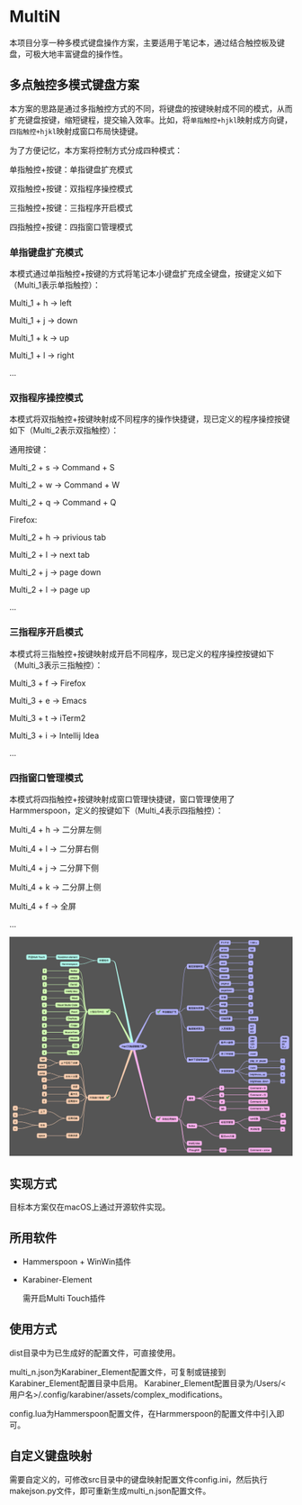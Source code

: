 # MultiN

本项目分享一种多模式键盘操作方案，主要适用于笔记本，通过结合触控板及键盘，可极大地丰富键盘的操作性。

## 多点触控多模式键盘方案

本方案的思路是通过多指触控方式的不同，将键盘的按键映射成不同的模式，从而扩充键盘按键，缩短键程，提交输入效率。比如，将`单指触控+hjkl`映射成方向键，`四指触控+hjkl`映射成窗口布局快捷键。

为了方便记忆，本方案将控制方式分成四种模式：

单指触控+按键：单指键盘扩充模式

双指触控+按键：双指程序操控模式

三指触控+按键：三指程序开启模式

四指触控+按键：四指窗口管理模式

### 单指键盘扩充模式

本模式通过单指触控+按键的方式将笔记本小键盘扩充成全键盘，按键定义如下（Multi_1表示单指触控）：

Multi_1 + h -> left

Multi_1 + j -> down

Multi_1 + k -> up

Multi_1 + l -> right

...

### 双指程序操控模式

本模式将双指触控+按键映射成不同程序的操作快捷键，现已定义的程序操控按键如下（Multi_2表示双指触控）：

通用按键：

Multi_2 + s -> Command + S

Multi_2 + w -> Command + W

Multi_2 + q -> Command + Q

Firefox:

Multi_2 + h -> privious tab

Multi_2 + l -> next tab

Multi_2 + j -> page down

Multi_2 + l -> page up

...

### 三指程序开启模式

本模式将三指触控+按键映射成开启不同程序，现已定义的程序操控按键如下（Multi_3表示三指触控）：

Multi_3 + f -> Firefox

Multi_3 + e -> Emacs

Multi_3 + t -> iTerm2

Multi_3 + i -> Intellij Idea

...

### 四指窗口管理模式

本模式将四指触控+按键映射成窗口管理快捷键，窗口管理使用了Harmmerspoon，定义的按键如下（Multi_4表示四指触控）：

Multi_4 + h -> 二分屏左侧

Multi_4 + l -> 二分屏右侧

Multi_4 + j -> 二分屏下侧

Multi_4 + k -> 二分屏上侧

Multi_4 + f -> 全屏

...

![触控键盘方案图](images/macOS_MultiN.png "触控键盘方案图")

## 实现方式

目标本方案仅在macOS上通过开源软件实现。

## 所用软件

* Hammerspoon + WinWin插件
* Karabiner-Element

  需开启Multi Touch插件

## 使用方式

dist目录中为已生成好的配置文件，可直接使用。

multi_n.json为Karabiner_Element配置文件，可复制或链接到Karabiner_Element配置目录中启用。
Karabiner_Element配置目录为/Users/<用户名>/.config/karabiner/assets/complex_modifications。

config.lua为Hammerspoon配置文件，在Harmmerspoon的配置文件中引入即可。

## 自定义键盘映射

需要自定义的，可修改src目录中的键盘映射配置文件config.ini，然后执行makejson.py文件，即可重新生成multi_n.json配置文件。
